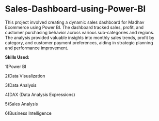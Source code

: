 # Sales-Dashboard-using-Power-BI

This project involved creating a dynamic sales dashboard for Madhav Ecommerce using Power BI. The dashboard tracked sales, profit, and customer purchasing behavior across various sub-categories and regions. The analysis provided valuable insights into monthly sales trends, profit by category, and customer payment preferences, aiding in strategic planning and performance improvement.

**Skills Used:**

1)Power BI

2)Data Visualization

3)Data Analysis

4)DAX (Data Analysis Expressions)

5)Sales Analysis

6)Business Intelligence
